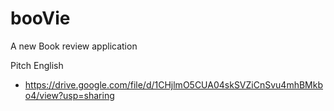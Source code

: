 # booVie

A new Book review application

Pitch English 
  - https://drive.google.com/file/d/1CHjlmO5CUA04skSVZiCnSvu4mhBMkbo4/view?usp=sharing

